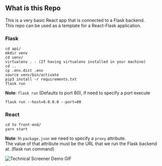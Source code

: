 <h2>What is this Repo</h2>
This is a very basic React app that is connected to a Flask backend. <br>
This repo can be used as a template for a React-Flask application.

<h3>Flask</h2>

```
cd api/
mkdir venv
cd venv/
virtualenv . - (If having virtualenv installed in your machine)
cd ..
cp .env.dist .env
source venv/bin/activate
pip3 install -r requirements.txt
flask run
```
<b>Note</b>:
`flask run` (Defaults to port 80), if need to specify a port execute
```
flask run --host=0.0.0.0 --port=80
```


<h3>React</h2>

```
cd to front-end/
yarn start
```

<b>Note</b>:
In `package.json` we need to specify a `proxy` attribute.<br>
The value of that attribute must be the URL that we run the Flask backend at. (flask run command)

![Technical Screener Demo GIF](demo/technical-screener-demo.gif)